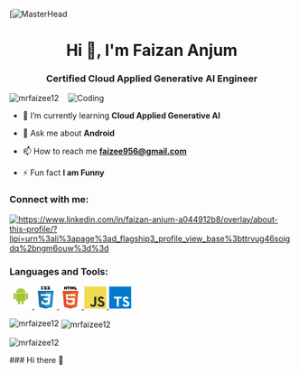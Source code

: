 [![MasterHead](file:///C:/Users/Online%20Laptop/Pictures/image_1274394072.webp)
<h1 align="center">Hi 👋, I'm Faizan Anjum</h1>
<h3 align="center">Certified Cloud Applied Generative AI Engineer</h3>
<img align="right" alt="Coding" width="400" src="https://cdn.dribbble.com/users/1162077/screenshots/3848914/programmer.gif">


<p align="left"> <img src="https://komarev.com/ghpvc/?username=mrfaizee12&label=Profile%20views&color=0e75b6&style=flat" alt="mrfaizee12" /> </p>

- 🌱 I’m currently learning **Cloud Applied Generative AI**

- 💬 Ask me about **Android**

- 📫 How to reach me **faizee956@gmail.com**

- ⚡ Fun fact **I am Funny**

<h3 align="left">Connect with me:</h3>
<p align="left">
<a href="https://linkedin.com/in/https://www.linkedin.com/in/faizan-anjum-a044912b8/overlay/about-this-profile/?lipi=urn%3ali%3apage%3ad_flagship3_profile_view_base%3bttrvug46soigdq%2bngm6ouw%3d%3d" target="blank"><img align="center" src="https://raw.githubusercontent.com/rahuldkjain/github-profile-readme-generator/master/src/images/icons/Social/linked-in-alt.svg" alt="https://www.linkedin.com/in/faizan-anjum-a044912b8/overlay/about-this-profile/?lipi=urn%3ali%3apage%3ad_flagship3_profile_view_base%3bttrvug46soigdq%2bngm6ouw%3d%3d" height="30" width="40" /></a>
</p>

<h3 align="left">Languages and Tools:</h3>
<p align="left"> <a href="https://developer.android.com" target="_blank" rel="noreferrer"> <img src="https://raw.githubusercontent.com/devicons/devicon/master/icons/android/android-original-wordmark.svg" alt="android" width="40" height="40"/> </a> <a href="https://www.w3schools.com/css/" target="_blank" rel="noreferrer"> <img src="https://raw.githubusercontent.com/devicons/devicon/master/icons/css3/css3-original-wordmark.svg" alt="css3" width="40" height="40"/> </a> <a href="https://www.w3.org/html/" target="_blank" rel="noreferrer"> <img src="https://raw.githubusercontent.com/devicons/devicon/master/icons/html5/html5-original-wordmark.svg" alt="html5" width="40" height="40"/> </a> <a href="https://developer.mozilla.org/en-US/docs/Web/JavaScript" target="_blank" rel="noreferrer"> <img src="https://raw.githubusercontent.com/devicons/devicon/master/icons/javascript/javascript-original.svg" alt="javascript" width="40" height="40"/> </a> <a href="https://www.typescriptlang.org/" target="_blank" rel="noreferrer"> <img src="https://raw.githubusercontent.com/devicons/devicon/master/icons/typescript/typescript-original.svg" alt="typescript" width="40" height="40"/> </a> </p>

<p><img align="left" src="https://github-readme-stats.vercel.app/api/top-langs?username=mrfaizee12&show_icons=true&locale=en&layout=compact" alt="mrfaizee12" /></p>

<p>&nbsp;<img align="center" src="https://github-readme-stats.vercel.app/api?username=mrfaizee12&show_icons=true&locale=en" alt="mrfaizee12" /></p>

<p><img align="center" src="https://github-readme-streak-stats.herokuapp.com/?user=mrfaizee12&" alt="mrfaizee12" /></p>
### Hi there 👋

<!--
**mrfaizee12/mrfaizee12** is a ✨ _special_ ✨ repository because its `README.md` (this file) appears on your GitHub profile.

Here are some ideas to get you started:

- 🔭 I’m currently working on ...
- 🌱 I’m currently learning ...
- 👯 I’m looking to collaborate on ...
- 🤔 I’m looking for help with ...
- 💬 Ask me about ...
- 📫 How to reach me: ...
- 😄 Pronouns: ...
- ⚡ Fun fact: ...
-->
